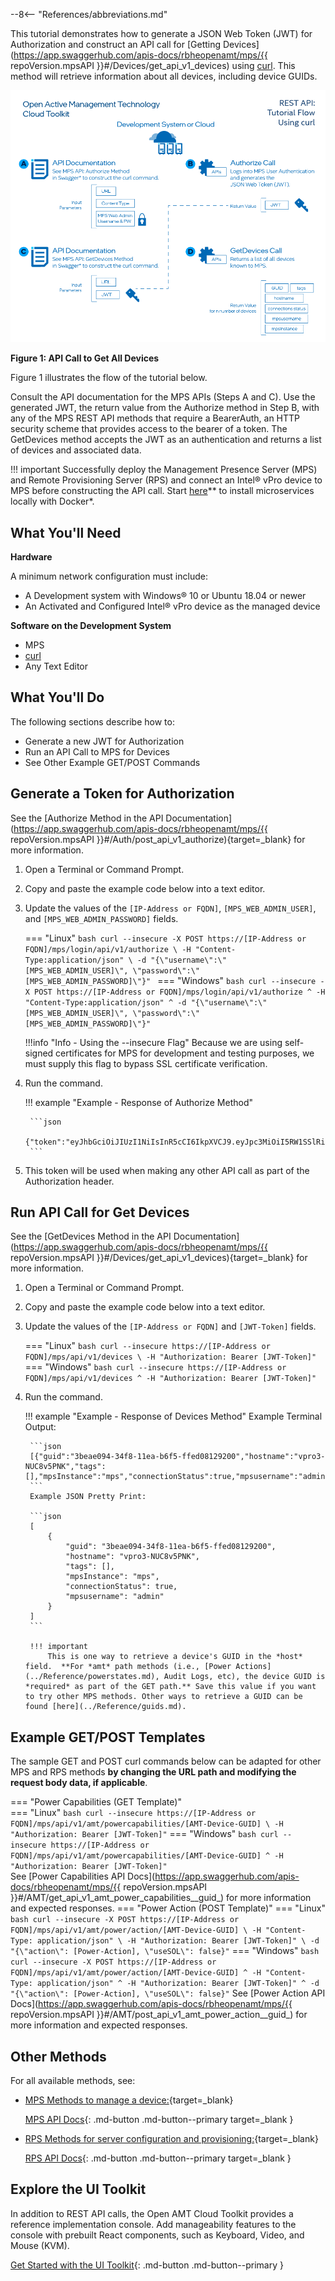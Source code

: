 --8<-- "References/abbreviations.md"

This tutorial demonstrates how to generate a JSON Web Token (JWT) for Authorization and construct an API call for [Getting Devices](https://app.swaggerhub.com/apis-docs/rbheopenamt/mps/{{ repoVersion.mpsAPI }}#/Devices/get_api_v1_devices) using [curl](https://curl.se/). This method will retrieve information about all devices, including device GUIDs.

[![RESTTutorialFlow](../assets/images/CURLTutorial.png)](../assets/images/CURLTutorial.png)

**Figure 1: API Call to Get All Devices**

Figure 1 illustrates the flow of the tutorial below. 

Consult the API documentation for the MPS APIs (Steps A and C). Use the generated JWT, the return value from the Authorize method in Step B, with any of the MPS REST API methods that require a BearerAuth, an HTTP security scheme that provides access to the bearer of a token. The GetDevices method accepts the JWT as an authentication and returns a list of devices and associated data.

!!! important
    Successfully deploy the Management Presence Server (MPS) and Remote Provisioning Server (RPS) and connect an Intel® vPro device to MPS before constructing the API call. Start [here](../GetStarted/prerequisites.md)** to install microservices locally with Docker*.

## What You'll Need

**Hardware**

A minimum network configuration must include:

-  A Development system with Windows® 10 or Ubuntu 18.04 or newer
-  An Activated and Configured Intel® vPro device as the managed device

**Software on the Development System** 

- MPS
- [curl](https://curl.se/download.html)
- Any Text Editor
    
  
## What You'll Do
The following sections describe how to:

- Generate a new JWT for Authorization
- Run an API Call to MPS for Devices
- See Other Example GET/POST Commands

## Generate a Token for Authorization

See the [Authorize Method in the API Documentation](https://app.swaggerhub.com/apis-docs/rbheopenamt/mps/{{ repoVersion.mpsAPI }}#/Auth/post_api_v1_authorize){target=_blank} for more information.

1. Open a Terminal or Command Prompt.
2. Copy and paste the example code below into a text editor.
3. Update the values of the `[IP-Address or FQDN]`, `[MPS_WEB_ADMIN_USER]`, and `[MPS_WEB_ADMIN_PASSWORD]` fields.

    === "Linux"
        ```bash
        curl --insecure -X POST https://[IP-Address or FQDN]/mps/login/api/v1/authorize \
            -H "Content-Type:application/json" \
            -d "{\"username\":\"[MPS_WEB_ADMIN_USER]\", \"password\":\" [MPS_WEB_ADMIN_PASSWORD]\"}"
        ```
    === "Windows"
        ```bash
        curl --insecure -X POST https://[IP-Address or FQDN]/mps/login/api/v1/authorize ^
            -H "Content-Type:application/json" ^
            -d "{\"username\":\"[MPS_WEB_ADMIN_USER]\", \"password\":\" [MPS_WEB_ADMIN_PASSWORD]\"}"
        ```

    !!!info "Info - Using the --insecure Flag"
        Because we are using self-signed certificates for MPS for development and testing purposes, we must supply this flag to bypass SSL certificate verification.

4. Run the command.

    !!! example "Example - Response of Authorize Method"

        ```json
        {"token":"eyJhbGciOiJIUzI1NiIsInR5cCI6IkpXVCJ9.eyJpc3MiOiI5RW1SSlRiSWlJYjRiSWVTc21nY1dJanJSNkh5RVRxYyIsImV4cCI6MTYyMDE2OTg2NH0.GUib9sq0RWRLqJ7JpNNlj2AluuROLICCfdZaQzyWy90"}
        ```

5. This token will be used when making any other API call as part of the Authorization header. 

## Run API Call for Get Devices

See the [GetDevices Method in the API Documentation](https://app.swaggerhub.com/apis-docs/rbheopenamt/mps/{{ repoVersion.mpsAPI }}#/Devices/get_api_v1_devices){target=_blank} for more information.

1. Open a Terminal or Command Prompt.
2. Copy and paste the example code below into a text editor.
3. Update the values of the `[IP-Address or FQDN]` and `[JWT-Token]` fields.

    === "Linux"
        ```bash
        curl --insecure https://[IP-Address or FQDN]/mps/api/v1/devices \
            -H "Authorization: Bearer [JWT-Token]"
        ```
    === "Windows"
        ```bash
        curl --insecure https://[IP-Address or FQDN]/mps/api/v1/devices ^
            -H "Authorization: Bearer [JWT-Token]"
        ```

4. Run the command.

    !!! example "Example - Response of Devices Method"
        Example Terminal Output:

        ```json
        [{"guid":"3beae094-34f8-11ea-b6f5-ffed08129200","hostname":"vpro3-NUC8v5PNK","tags":[],"mpsInstance":"mps","connectionStatus":true,"mpsusername":"admin"}]
        ```
        Example JSON Pretty Print:

        ```json
        [
            {
                "guid": "3beae094-34f8-11ea-b6f5-ffed08129200",
                "hostname": "vpro3-NUC8v5PNK",
                "tags": [],
                "mpsInstance": "mps",
                "connectionStatus": true,
                "mpsusername": "admin"
            }
        ]
        ```
    
        !!! important
            This is one way to retrieve a device's GUID in the *host* field.  **For *amt* path methods (i.e., [Power Actions](../Reference/powerstates.md), Audit Logs, etc), the device GUID is *required* as part of the GET path.** Save this value if you want to try other MPS methods. Other ways to retrieve a GUID can be found [here](../Reference/guids.md).



## Example GET/POST Templates

The sample GET and POST curl commands below can be adapted for other MPS and RPS methods **by changing the URL path and modifying the request body data, if applicable**.

=== "Power Capabilities (GET Template)"     
    === "Linux"
        ``` bash
        curl --insecure https://[IP-Address or FQDN]/mps/api/v1/amt/powercapabilities/[AMT-Device-GUID] \
            -H "Authorization: Bearer [JWT-Token]"
        ```
    === "Windows"
        ``` bash
        curl --insecure https://[IP-Address or FQDN]/mps/api/v1/amt/powercapabilities/[AMT-Device-GUID] ^
            -H "Authorization: Bearer [JWT-Token]"
        ```  
    See [Power Capabilities API Docs](https://app.swaggerhub.com/apis-docs/rbheopenamt/mps/{{ repoVersion.mpsAPI }}#/AMT/get_api_v1_amt_power_capabilities__guid_) for more information and expected responses.
=== "Power Action (POST Template)"
    === "Linux"
        ``` bash
        curl --insecure -X POST https://[IP-Address or FQDN]/mps/api/v1/amt/power/action/[AMT-Device-GUID] \
            -H "Content-Type: application/json" \
            -H "Authorization: Bearer [JWT-Token]" \
            -d "{\"action\": [Power-Action], \"useSOL\": false}"
        ```
    === "Windows"
        ``` bash
        curl --insecure -X POST https://[IP-Address or FQDN]/mps/api/v1/amt/power/action/[AMT-Device-GUID] ^
            -H "Content-Type: application/json" ^
            -H "Authorization: Bearer [JWT-Token]" ^
            -d "{\"action\": [Power-Action], \"useSOL\": false}"
        ```
    See [Power Action API Docs](https://app.swaggerhub.com/apis-docs/rbheopenamt/mps/{{ repoVersion.mpsAPI }}#/AMT/post_api_v1_amt_power_action__guid_) for more information and expected responses.

## Other Methods

For all available methods, see: 

- [MPS Methods to manage a device:](./../APIs/indexMPS.md){target=_blank}

    [MPS API Docs](./../APIs/indexMPS.md){: .md-button .md-button--primary target=_blank }

- [RPS Methods for server configuration and provisioning:](./../APIs/indexRPS.md){target=_blank}

    [RPS API Docs](./../APIs/indexRPS.md){: .md-button .md-button--primary target=_blank }

## Explore the UI Toolkit
In addition to REST API calls, the Open AMT Cloud Toolkit provides a reference implementation console. Add manageability features to the console with prebuilt React components, such as Keyboard, Video, and Mouse (KVM).

[Get Started with the UI Toolkit](../Tutorials/uitoolkitReact.md){: .md-button .md-button--primary }
